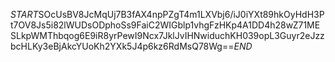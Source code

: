 $START$SOcUsBV8JcMqUj7B3fAX4npPZgT4m1LXVbj6/iJ0iYXt89hkOyHdH3Pt7OV8Js5i82lWUDsODphoSs9FaiC2WIGblp1vhgFzHKp4A1DD4h28wZ71MESLkpWMThbqog6E9iR8yrPewI9Ncx7JklJvIHNwiduchKH039opL3Guyr2eJzzbcHLKy3eBjAkcYUoKh2YXk5J4p6kz6RdMsQ78Wg==$END$